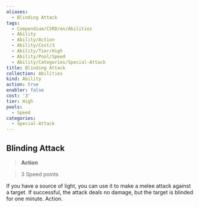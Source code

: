 ```yaml
---
aliases:
  - Blinding Attack
tags:
  - Compendium/CSRD/en/Abilities
  - Ability
  - Ability/Action
  - Ability/Cost/3
  - Ability/Tier/High
  - Ability/Pool/Speed
  - Ability/Categories/Special-Attack
title: Blinding Attack
collection: Abilities
kind: Ability
action: true
enabler: false
cost: '3'
tier: High
pools:
  - Speed
categories:
  - Special-Attack
---
```

## Blinding Attack    
>**Action**    
>3 Speed points  
    
If you have a source of light, you can use it to make a melee attack against a target. If successful, the attack deals no damage, but the target is blinded for one minute. Action.